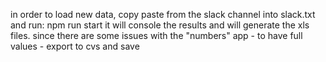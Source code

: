 in order to load new data, copy paste from the slack channel into slack.txt and run:
npm run start
it will console the results and will generate the xls files.
since there are some issues with the "numbers" app - to have full values - export to cvs and save